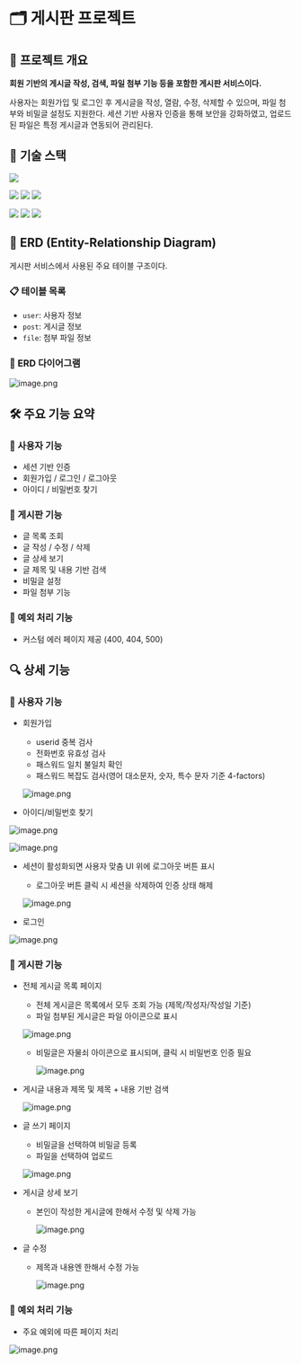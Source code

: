# 🗂️ 게시판 프로젝트

## 📌 프로젝트 개요

**회원 기반의 게시글 작성, 검색, 파일 첨부 기능 등을 포함한 게시판 서비스이다.**

사용자는 회원가입 및 로그인 후 게시글을 작성, 열람, 수정, 삭제할 수 있으며, 파일 첨부와 비밀글 설정도 지원한다. 세션 기반 사용자 인증을 통해 보안을 강화하였고, 업로드된 파일은 특정 게시글과 연동되어 관리된다.

## 🧪 기술 스택

<img src="https://img.shields.io/badge/MySQL-4479A1?style=flat&logo=MySQL&logoColor=white"/>

<img src="https://img.shields.io/badge/Python-3776AB?style=flat&logo=Python&logoColor=white"/> <img src="https://img.shields.io/badge/Flask-000000?style=flat&logo=Flask&logoColor=white"/> <img src="https://img.shields.io/badge/Jinja2-B41717?style=flat&logo=Jinja&logoColor=white"/>

<img src="https://img.shields.io/badge/HTML5-E34F26?style=flat&logo=HTML5&logoColor=white"/> <img src="https://img.shields.io/badge/JavaScript-F7DF1E?style=flat&logo=JavaScript&logoColor=white"/> <img src="https://img.shields.io/badge/CSS-663399?style=flat&logo=CSS&logoColor=white"/>

## 🧩 ERD (Entity-Relationship Diagram)

게시판 서비스에서 사용된 주요 테이블 구조이다.

### 📋 테이블 목록

- `user`: 사용자 정보
- `post`: 게시글 정보
- `file`: 첨부 파일 정보

### 🔗 ERD 다이어그램

![image.png](image/image.png)

## 🛠️ 주요 기능 요약

### 🔐 사용자 기능

- 세션 기반 인증
- 회원가입 / 로그인 / 로그아웃
- 아이디 / 비밀번호 찾기

### 📝 게시판 기능

- 글 목록 조회
- 글 작성 / 수정 / 삭제
- 글 상세 보기
- 글 제목 및 내용 기반 검색
- 비밀글 설정
- 파일 첨부 기능

### 🚨 예외 처리 기능

- 커스텀 에러 페이지 제공 (400, 404, 500)

## 🔍 상세 기능

### 🔐 사용자 기능

- 회원가입
    - userid 중복 검사
    - 전화번호 유효성 검사
    - 패스워드 일치 불일치 확인
    - 패스워드 복잡도 검사(영어 대소문자, 숫자, 특수 문자 기준 4-factors)
    
    ![image.png](image/image%201.png)
    

- 아이디/비밀번호 찾기

![image.png](image/image%202.png)

![image.png](image/image%203.png)

- 세션이 활성화되면 사용자 맞춤 UI 위에 로그아웃 버튼 표시
    - 로그아웃 버튼 클릭 시 세션을 삭제하여 인증 상태 해제
    
    ![image.png](image/image%204.png)
    

- 로그인

![image.png](image/image%205.png)

### 📝 게시판 기능

- 전체 게시글 목록 페이지
    - 전체 게시글은 목록에서 모두 조회 가능 (제목/작성자/작성일 기준)
    - 파일 첨부된 게시글은 파일 아이콘으로 표시
    
    ![image.png](image/image%206.png)
    
    - 비밀글은 자물쇠 아이콘으로 표시되며, 클릭 시 비밀번호 인증 필요
        
        ![image.png](image/image%207.png)
        

- 게시글 내용과 제목 및 제목 + 내용 기반 검색
    
    ![image.png](image/image%208.png)
    

- 글 쓰기 페이지
    - 비밀글을 선택하여 비밀글 등록
    - 파일을 선택하여 업로드
    
    ![image.png](image/image%209.png)
    

- 게시글 상세 보기
    - 본인이 작성한 게시글에 한해서 수정 및 삭제 가능
        
        ![image.png](image/image%2010.png)
        

- 글 수정
    - 제목과 내용엔 한해서 수정 가능
        
        ![image.png](image/image%2011.png)
        

### 🚨 예외 처리 기능

- 주요 예외에 따른 페이지 처리

![image.png](image/image%2012.png)
